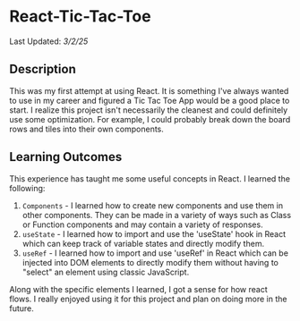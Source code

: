 # React-Tic-Tac-Toe
Last Updated: *3/2/25*

## Description
This was my first attempt at using React. It is something I've always wanted to use in my career and figured a Tic Tac Toe App would be a good place to start.
I realize this project isn't necessarily the cleanest and could definitely use some optimization. For example, I could probably break down the board rows and tiles into their own components. 

## Learning Outcomes
This experience has taught me some useful concepts in React. I learned the following:
1. `Components` - I learned how to create new components and use them in other components. They can be made in a variety of ways such as Class or Function components and may contain a variety of responses.
2. `useState` - I learned how to import and use the 'useState' hook in React which can keep track of variable states and directly modify them.
3. `useRef` - I learned how to import and use 'useRef' in React which can be injected into DOM elements to directly modify them without having to "select" an element using classic JavaScript.

Along with the specific elements I learned, I got a sense for how react flows. I really enjoyed using it for this project and plan on doing more in the future.
